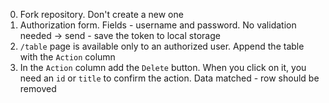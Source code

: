 0. Fork repository. Don't create a new one
1. Authorization form. Fields - username and password. No validation needed -> send - save the token to local storage
2. `/table` page is available only to an authorized user. Append the table with the `Action` column
3. In the `Action` column add the `Delete` button. When you click on it, you need an `id` or `title` to confirm the action. Data matched - row should be removed
